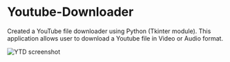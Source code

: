 # Youtube-Downloader
Created a YouTube file downloader using Python (Tkinter module). This application allows user to download a Youtube file in Video or Audio format.

![YTD screenshot](https://user-images.githubusercontent.com/64914393/98808760-ae8f4b00-2442-11eb-8dc5-9c4e6258a442.png)
